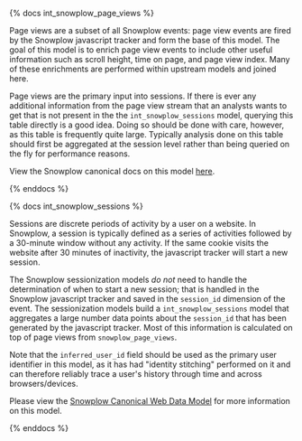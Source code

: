 {% docs int_snowplow_page_views %}

Page views are a subset of all Snowplow events: page view events are fired by the Snowplow javascript tracker and form the base of this model. The goal of this model is to enrich page view events to include other useful information such as scroll height, time on page, and page view index. Many of these enrichments are performed within upstream models and joined here.

Page views are the primary input into sessions. If there is ever any additional information from the page view stream that an analysts wants to get that is not present in the the `int_snowplow_sessions` model, querying this table directly is a good idea. Doing so should be done with care, however, as this table is frequently quite large. Typically analysis done on this table should first be aggregated at the session level rather than being queried on the fly for performance reasons.

View the Snowplow canonical docs on this model [here](https://github.com/snowplow/web-data-model#31-page-views-table).

{% enddocs %}

{% docs int_snowplow_sessions %}

Sessions are discrete periods of activity by a user on a website. In Snowplow, a session is typically defined as a series of activities followed by a 30-minute window without any activity. If the same cookie visits the website after 30 minutes of inactivity, the javascript tracker will start a new session.

The Snowplow sessionization models _do not_ need to handle the determination of when to start a new session; that is handled in the Snowplow javascript tracker and saved in the `session_id` dimension of the event. The sessionization models build a `int_snowplow_sessions` model that aggregates a large number data points about the `session_id` that has been generated by the javascript tracker. Most of this information is calculated on top of page views from `snowplow_page_views`.

Note that the `inferred_user_id` field should be used as the primary user identifier in this model, as it has had "identity stitching" performed on it and can therefore reliably trace a user's history through time and across browsers/devices.

Please view the [Snowplow Canonical Web Data Model](https://github.com/snowplow/web-data-model#32-sessions-table) for more information on this model.

{% enddocs %}